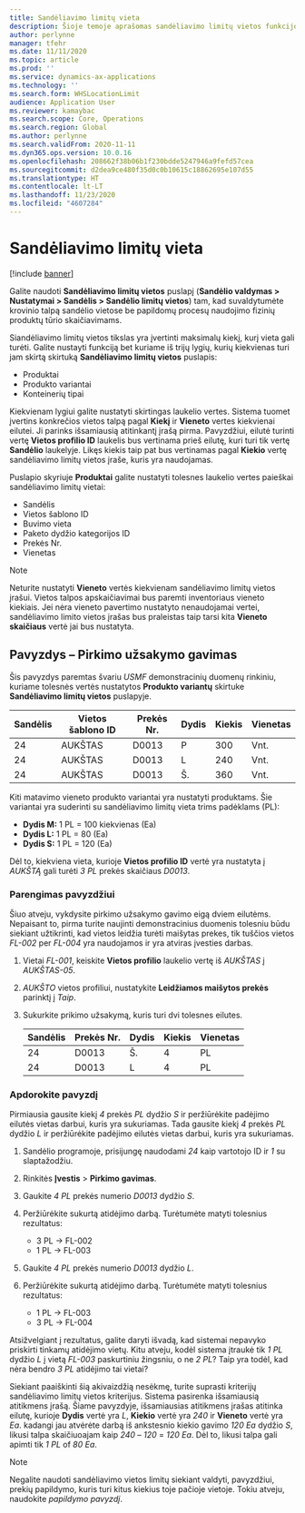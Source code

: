 ```yaml
---
title: Sandėliavimo limitų vieta
description: Šioje temoje aprašomas sandėliavimo limitų vietos funkcijos.
author: perlynne
manager: tfehr
ms.date: 11/11/2020
ms.topic: article
ms.prod: ''
ms.service: dynamics-ax-applications
ms.technology: ''
ms.search.form: WHSLocationLimit
audience: Application User
ms.reviewer: kamaybac
ms.search.scope: Core, Operations
ms.search.region: Global
ms.author: perlynne
ms.search.validFrom: 2020-11-11
ms.dyn365.ops.version: 10.0.16
ms.openlocfilehash: 208662f38b06b1f230bdde5247946a9fefd57cea
ms.sourcegitcommit: d2dea9ce480f35d0c0b10615c18862695e107d55
ms.translationtype: HT
ms.contentlocale: lt-LT
ms.lasthandoff: 11/23/2020
ms.locfileid: "4607284"
---
```

# <a name="location-stocking-limits"></a>Sandėliavimo limitų vieta

[!include [banner](../includes/banner.md)]

Galite naudoti **Sandėliavimo limitų vietos** puslapį (**Sandėlio valdymas \> Nustatymai \> Sandėlis \> Sandėlio limitų vietos**) tam, kad suvaldytumėte krovinio talpą sandėlio vietose be papildomų procesų naudojimo fizinių produktų tūrio skaičiavimams.

Siandėliavimo limitų vietos tikslas yra įvertinti maksimalų kiekį, kurį vieta gali turėti. Galite nustayti funkciją bet kuriame iš trijų lygių, kurių kiekvienas turi jam skirtą skirtuką **Sandėliavimo limitų vietos** puslapis:

- Produktai
- Produkto variantai
- Konteinerių tipai

Kiekvienam lygiui galite nustatyti skirtingas laukelio vertes. Sistema tuomet įvertins konkrečios vietos talpą pagal **Kiekį** ir **Vieneto** vertes kiekvienai eilutei. Ji parinks išsamiausią atitinkantį įrašą pirma. Pavyzdžiui, eilutė turinti vertę **Vietos profilio ID** laukelis bus vertinama prieš eilutę, kuri turi tik vertę **Sandėlio** laukelyje. Likęs kiekis taip pat bus vertinamas pagal **Kiekio** vertę sandėliavimo limitų vietos įraše, kuris yra naudojamas.

Puslapio skyriuje **Produktai** galite nustatyti tolesnes laukelio vertes paieškai sandėliavimo limitų vietai:

- Sandėlis
- Vietos šablono ID
- Buvimo vieta
- Paketo dydžio kategorijos ID
- Prekės Nr.
- Vienetas

> [!NOTE]
> Neturite nustatyti **Vieneto** vertės kiekvienam sandėliavimo limitų vietos įrašui. Vietos talpos apskaičiavimai bus paremti inventoriaus vieneto kiekiais. Jei nėra vieneto pavertimo nustatyto nenaudojamai vertei, sandėliavimo limito vietos įrašas bus praleistas taip tarsi kita  **Vieneto skaičiaus** vertė jai bus nustatyta.

## <a name="example--purchase-order-receiving"></a>Pavyzdys – Pirkimo užsakymo gavimas

Šis pavyzdys paremtas švariu *USMF* demonstracinių duomenų rinkiniu, kuriame tolesnės vertės nustatytos **Produkto variantų** skirtuke **Sandėliavimo limitų vietos** puslapyje.

| Sandėlis | Vietos šablono ID | Prekės Nr. | Dydis | Kiekis | Vienetas |
|-----------|---------------------|-------------|------|----------|------|
| 24        | AUKŠTAS               | D0013       | P    | 300      | Vnt.   |
| 24        | AUKŠTAS               | D0013       | L    | 240      | Vnt.   |
| 24        | AUKŠTAS               | D0013       | Š.    | 360      | Vnt.   |

Kiti matavimo vieneto produkto variantai yra nustatyti produktams. Šie variantai yra suderinti su sandėliavimo limitų vieta trims padėklams (PL):

- **Dydis M:** 1 PL = 100 kiekvienas (Ea)
- **Dydis L:** 1 PL = 80 (Ea)
- **Dydis S:** 1 PL = 120 (Ea)

Dėl to, kiekviena vieta, kurioje **Vietos profilio ID** vertė yra nustatyta į *AUKŠTĄ* gali turėti *3* *PL* prekės skaičiaus *D0013*.

### <a name="prepare-for-the-example"></a>Parengimas pavyzdžiui

Šiuo atveju, vykdysite pirkimo užsakymo gavimo eigą dviem eilutėms. Nepaisant to, pirma turite naujinti demonstracinius duomenis tolesniu būdu siekiant užtikrinti, kad vietos leidžia turėti maišytas prekes, tik tuščios vietos *FL-002* per *FL-004* yra naudojamos ir yra atviras įvesties darbas.

1. Vietai *FL-001*, keiskite **Vietos profilio** laukelio vertę iš *AUKŠTAS* į *AUKŠTAS-05*.
1. *AUKŠTO* vietos profiliui, nustatykite **Leidžiamos maišytos prekės** parinktį į *Taip*.
1. Sukurkite prikimo užsakymą, kuris turi dvi tolesnes eilutes.

    | Sandėlis | Prekės Nr. | Dydis | Kiekis | Vienetas |
    |-----------|-------------|------|----------|------|
    | 24        | D0013       | Š.    | 4        | PL   |
    | 24        | D0013       | L    | 4        | PL   |

### <a name="process-the-example"></a>Apdorokite pavyzdį

Pirmiausia gausite kiekį *4* prekės *PL* dydžio *S* ir peržiūrėkite padėjimo eilutės vietas darbui, kuris yra sukuriamas. Tada gausite kiekį *4* prekės *PL* dydžio *L* ir peržiūrėkite padėjimo eilutės vietas darbui, kuris yra sukuriamas.

1. Sandėlio programoje, prisijungę naudodami *24* kaip vartotojo ID ir *1* su slaptažodžiu.
1. Rinkitės **Įvestis** \> **Pirkimo gavimas**.
1. Gaukite *4* *PL* prekės numerio *D0013* dydžio *S*.
1. Peržiūrėkite sukurtą atidėjimo darbą. Turėtumėte matyti tolesnius rezultatus:

    - 3 PL -\> FL-002
    - 1 PL -\> FL-003

1. Gaukite *4* *PL* prekės numerio *D0013* dydžio *L*.
1. Peržiūrėkite sukurtą atidėjimo darbą. Turėtumėte matyti tolesnius rezultatus:

    - 1 PL -\> FL-003
    - 3 PL -\> FL-004

Atsižvelgiant į rezultatus, galite daryti išvadą, kad sistemai nepavyko priskirti tinkamų atidėjimo vietų. Kitu atveju, kodėl sistema įtraukė tik *1* *PL* dydžio *L* į vietą *FL-003* paskurtiniu žingsniu, o ne *2* *PL*? Taip yra todėl, kad nėra bendro *3* *PL* atidėjimo tai vietai?

Siekiant paaiškinti šią akivaizdžią nesėkmę, turite suprasti kriterijų sandėliavimo limitų vietos kriterijus. Sistema pasirenka išsamiausią atitikmens įrašą. Šiame pavyzdyje, išsamiausias atitikmens įrašas atitinka eilutę, kurioje **Dydis** vertė yra *L*, **Kiekio** vertė yra *240* ir **Vieneto** vertė yra *Ea*. kadangi jau atvėrėte darbą iš ankstesnio kiekio gavimo *120* *Ea* dydžio *S*, likusi talpa skaičiuoajam kaip *240* – *120* = *120* *Ea*. Dėl to, likusi talpa gali apimti tik *1* *PL* of *80* *Ea*.

> [!NOTE]
> Negalite naudoti sandėliavimo vietos limitų siekiant valdyti, pavyzdžiui, prekių papildymo, kuris turi kitus kiekius toje pačioje vietoje. Tokiu atveju, naudokite *papildymo pavyzdį*.

